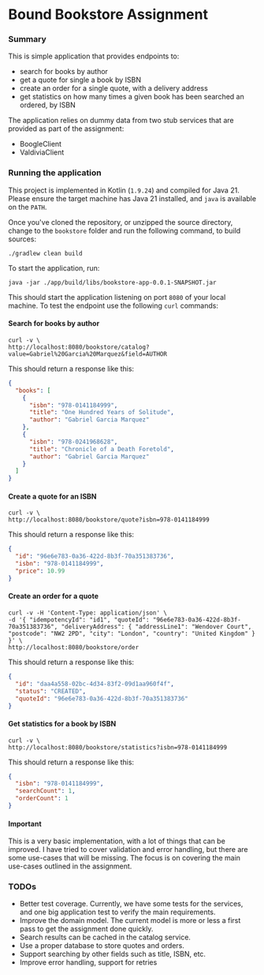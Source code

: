 # Bound Bookstore Assignment

### Summary
This is simple application that provides endpoints to:
- search for books by author
- get a quote for single a book by ISBN
- create an order for a single quote, with a delivery address
- get statistics on how many times a given book has been searched an ordered, by ISBN

The application relies on dummy data from two stub services that are provided as part of the assignment:
- BoogleClient
- ValdiviaClient

### Running the application
This project is implemented in Kotlin (`1.9.24`) and compiled for Java 21. Please ensure the target machine has Java 21 installed, and `java` is available on the `PATH`.

Once you've cloned the repository, or unzipped the source directory, change to the `bookstore` folder and run the following command, to build sources:
```shell
./gradlew clean build
```
To start the application, run:
```shell
java -jar ./app/build/libs/bookstore-app-0.0.1-SNAPSHOT.jar
```
This should start the application listening on port `8080` of your local machine. To test the endpoint use the following `curl` commands:

#### Search for books by author
```shell
curl -v \
http://localhost:8080/bookstore/catalog?value=Gabriel%20Garcia%20Marquez&field=AUTHOR
```
This should return a response like this:
```json
{
  "books": [
    {
      "isbn": "978-0141184999",
      "title": "One Hundred Years of Solitude",
      "author": "Gabriel Garcia Marquez"
    },
    {
      "isbn": "978-0241968628",
      "title": "Chronicle of a Death Foretold",
      "author": "Gabriel Garcia Marquez"
    }
  ]
}
```
#### Create a quote for an ISBN
```shell
curl -v \
http://localhost:8080/bookstore/quote?isbn=978-0141184999
```
This should return a response like this:
```json
{
  "id": "96e6e783-0a36-422d-8b3f-70a351383736",
  "isbn": "978-0141184999",
  "price": 10.99
}
```
#### Create an order for a quote
```shell
curl -v -H 'Content-Type: application/json' \
-d '{ "idempotencyId": "id1", "quoteId": "96e6e783-0a36-422d-8b3f-70a351383736", "deliveryAddress": { "addressLine1": "Wendover Court", "postcode": "NW2 2PD", "city": "London", "country": "United Kingdom" } }' \
http://localhost:8080/bookstore/order
```
This should return a response like this:
```json
{
  "id": "daa4a558-02bc-4d34-83f2-09d1aa960f4f",
  "status": "CREATED",
  "quoteId": "96e6e783-0a36-422d-8b3f-70a351383736"
}
```
#### Get statistics for a book by ISBN
```shell
curl -v \
http://localhost:8080/bookstore/statistics?isbn=978-0141184999
```
This should return a response like this:
```json
{
  "isbn": "978-0141184999",
  "searchCount": 1,
  "orderCount": 1
}
```
#### Important
This is a very basic implementation, with a lot of things that can be improved. I have tried to cover validation and error handling, but there are some use-cases that will be missing. The focus is on covering the main use-cases outlined in the assignment.

### TODOs
- Better test coverage. Currently, we have some tests for the services, and one big application test to verify the main requirements.
- Improve the domain model. The current model is more or less a first pass to get the assignment done quickly.
- Search results can be cached in the catalog service.
- Use a proper database to store quotes and orders.
- Support searching by other fields such as title, ISBN, etc.
- Improve error handling, support for retries
